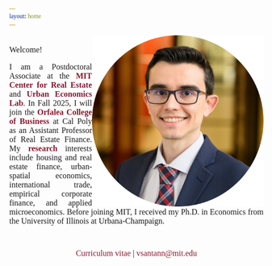```yaml
---
layout: home
---
```


 <style>
   p.ex1 {
     max-width: 520px;
    }
 
 html * {
        font-family: Cambria,Georgia,serif; 
      }
 
 a:link, a:visited {
  background-color: white;
  color: rgb(134, 21, 44);
  text-align: center;
  text-decoration: none;
}
 
 a:hover {
   text-decoration:underline;
}
 </style>

   <img src="./files/profile_c2.png" alt="profile" style="width: 340px;" align="right" />

<p style="font-size:16px"  align="justify" class="ex1"><br>Welcome!<br/></p>

<p style="font-size:16px"  align="justify" class="ex1">
I am a Postdoctoral Associate at the <strong><a target="_blank" rel="noopener noreferrer" href="https://mitcre.mit.edu/">MIT Center for Real Estate</a></strong> and <strong><a target="_blank" rel="noopener noreferrer" href="https://urbaneconomics.mit.edu">Urban Economics Lab</a></strong>. In Fall 2025, I will join the <strong><a target="_blank" rel="noopener noreferrer" href="https://www.calpoly.edu/orfalea-college-of-business"> Orfalea College of Business</a></strong> at Cal Poly as an Assistant Professor of Real Estate Finance. My <strong><a class="page-link" href="/research/">research</a></strong> interests include housing and real estate finance, urban-spatial economics, international trade, empirical corporate finance, and applied microeconomics. Before joining MIT, I received my Ph.D. in Economics from the University of Illinois at Urbana-Champaign.</p><br/>

<p align="center" class="ex1"><font size="3"> <a class="page-link" target="_blank" rel="noopener noreferrer" href="/files/vpsantanna_CV.pdf"><i class="fa-regular fa-file-lines"> </i> Curriculum vitae</a> | <a href="mailto:vsantann@mit.edu"> <i class="fa-regular fa-envelope"> </i> vsantann@mit.edu</a> </font></p>

<a rel="me" href="https://econtwitter.net/@vpsantanna"></a>
